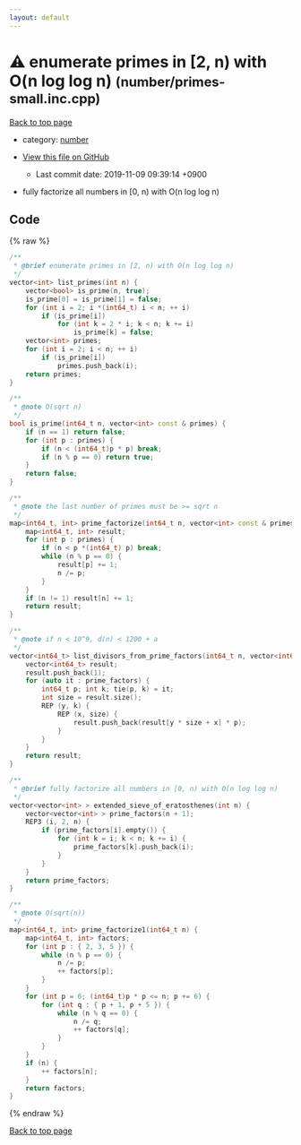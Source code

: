 ```yaml
---
layout: default
---
```


<!-- mathjax config similar to math.stackexchange -->
<script type="text/javascript" async
  src="https://cdnjs.cloudflare.com/ajax/libs/mathjax/2.7.5/MathJax.js?config=TeX-MML-AM_CHTML">
</script>
<script type="text/x-mathjax-config">
  MathJax.Hub.Config({
    TeX: { equationNumbers: { autoNumber: "AMS" }},
    tex2jax: {
      inlineMath: [ ['$','$'] ],
      processEscapes: true
    },
    "HTML-CSS": { matchFontHeight: false },
    displayAlign: "left",
    displayIndent: "2em"
  });
</script>

<script type="text/javascript" src="https://cdnjs.cloudflare.com/ajax/libs/jquery/3.4.1/jquery.min.js"></script>
<script src="https://cdn.jsdelivr.net/npm/jquery-balloon-js@1.1.2/jquery.balloon.min.js" integrity="sha256-ZEYs9VrgAeNuPvs15E39OsyOJaIkXEEt10fzxJ20+2I=" crossorigin="anonymous"></script>
<script type="text/javascript" src="../../assets/js/copy-button.js"></script>
<link rel="stylesheet" href="../../assets/css/copy-button.css" />


# :warning: enumerate primes in \[2, n) with O(n log log n) <small>(number/primes-small.inc.cpp)</small>

<a href="../../index.html">Back to top page</a>

* category: <a href="../../index.html#b1bc248a7ff2b2e95569f56de68615df">number</a>
* <a href="{{ site.github.repository_url }}/blob/master/number/primes-small.inc.cpp">View this file on GitHub</a>
    - Last commit date: 2019-11-09 09:39:14 +0900


* fully factorize all numbers in [0, n) with O(n log log n)


## Code

{% raw %}
```cpp
/**
 * @brief enumerate primes in [2, n) with O(n log log n)
 */
vector<int> list_primes(int n) {
    vector<bool> is_prime(n, true);
    is_prime[0] = is_prime[1] = false;
    for (int i = 2; i *(int64_t) i < n; ++ i)
        if (is_prime[i])
            for (int k = 2 * i; k < n; k += i)
                is_prime[k] = false;
    vector<int> primes;
    for (int i = 2; i < n; ++ i)
        if (is_prime[i])
            primes.push_back(i);
    return primes;
}

/**
 * @note O(sqrt n)
 */
bool is_prime(int64_t n, vector<int> const & primes) {
    if (n == 1) return false;
    for (int p : primes) {
        if (n < (int64_t)p * p) break;
        if (n % p == 0) return true;
    }
    return false;
}

/**
 * @note the last number of primes must be >= sqrt n
 */
map<int64_t, int> prime_factorize(int64_t n, vector<int> const & primes) {
    map<int64_t, int> result;
    for (int p : primes) {
        if (n < p *(int64_t) p) break;
        while (n % p == 0) {
            result[p] += 1;
            n /= p;
        }
    }
    if (n != 1) result[n] += 1;
    return result;
}

/**
 * @note if n < 10^9, d(n) < 1200 + a
 */
vector<int64_t> list_divisors_from_prime_factors(int64_t n, vector<int64_t> const & prime_factors) {
    vector<int64_t> result;
    result.push_back(1);
    for (auto it : prime_factors) {
        int64_t p; int k; tie(p, k) = it;
        int size = result.size();
        REP (y, k) {
            REP (x, size) {
                result.push_back(result[y * size + x] * p);
            }
        }
    }
    return result;
}

/**
 * @brief fully factorize all numbers in [0, n) with O(n log log n)
 */
vector<vector<int> > extended_sieve_of_eratosthenes(int n) {
    vector<vector<int> > prime_factors(n + 1);
    REP3 (i, 2, n) {
        if (prime_factors[i].empty()) {
            for (int k = i; k < n; k += i) {
                prime_factors[k].push_back(i);
            }
        }
    }
    return prime_factors;
}

/**
 * @note O(sqrt(n))
 */
map<int64_t, int> prime_factorize1(int64_t n) {
    map<int64_t, int> factors;
    for (int p : { 2, 3, 5 }) {
        while (n % p == 0) {
            n /= p;
            ++ factors[p];
        }
    }
    for (int p = 6; (int64_t)p * p <= n; p += 6) {
        for (int q : { p + 1, p + 5 }) {
            while (n % q == 0) {
                n /= q;
                ++ factors[q];
            }
        }
    }
    if (n) {
        ++ factors[n];
    }
    return factors;
}

```
{% endraw %}

<a href="../../index.html">Back to top page</a>

